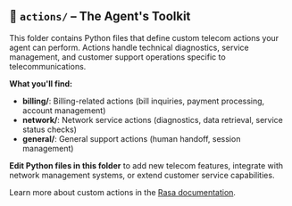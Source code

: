 ## 📂 `actions/` – The Agent's Toolkit

This folder contains Python files that define custom telecom actions your agent can perform. Actions handle technical diagnostics, service management, and customer support operations specific to telecommunications.

**What you'll find:**
- **billing/**: Billing-related actions (bill inquiries, payment processing, account management)
- **network/**: Network service actions (diagnostics, data retrieval, service status checks)
- **general/**: General support actions (human handoff, session management)

**Edit Python files in this folder** to add new telecom features, integrate with network management systems, or extend customer service capabilities.

Learn more about custom actions in the [Rasa documentation](https://rasa.com/docs/pro/build/custom-actions).
